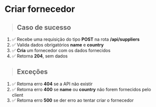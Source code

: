 # Criar fornecedor

> ## Caso de sucesso

1. ✅ Recebe uma requisição do tipo **POST** na rota **/api/suppliers**
2. ✅ Valida dados obrigatórios **name** e **country**
3. ✅ **Cria** um fornecedor com os dados fornecidos
4. ✅ Retorna **204**, sem dados

> ## Exceções

1. ✅ Retorna erro **404** se a API não existir
2. ✅ Retorna erro **400** se **name** ou **country** não forem fornecidos pelo client
3. ✅ Retorna erro **500** se der erro ao tentar criar o fornecedor